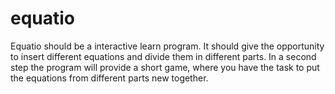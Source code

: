 # equatio

Equatio should be a interactive learn program. It should give the opportunity to insert different equations and divide them in different parts. In a second step the program will provide a short game, where you have the task to put the equations from different parts new together. 